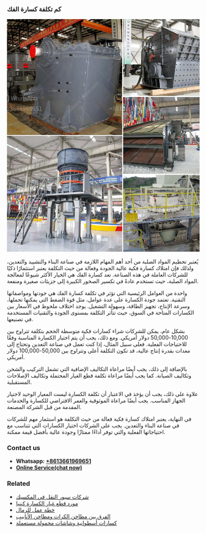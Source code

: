 <h3>كم تكلفة كسارة الفك</h3><img src='1701853309.jpg' alt=''><p>يُعتبر تحطيم المواد الصلبة من أحد أهم المهام اللازمة في صناعة البناء والتشييد والتعدين، ولذلك فإن امتلاك كسارة فكية عالية الجودة وفعالة من حيث التكلفة يعتبر استثمارًا ذكيًا للشركات العاملة في هذه الصناعة. تعد كسارة الفك هي الخيار الأكثر شيوعًا لمعالجة المواد الصلبة، حيث تستخدم عادةً في تكسير الصخور الكبيرة إلى جزيئات صغيرة ومنفعة.</p><p>واحدة من العوامل الرئيسية التي تؤثر في تكلفة كسارة الفك هي جودتها ومواصفاتها التقنية. تعتمد جودة الكسارة على عدة عوامل، مثل قوة الضغط التي يمكنها تحملها، وسرعة الإنتاج، تجهيز الطاقة، وسهولة التشغيل. يوجد اختلاف ملحوظ في الأسعار بين الكسارات المتاحة في السوق، حيث تتأثر التكلفة بمستوى الجودة والتقنيات المستخدمة في تصنيعها.</p><p>بشكل عام، يمكن للشركات شراء كسارات فكية متوسطة الحجم بتكلفة تتراوح بين 10,000-50,000 دولار أمريكي. ومع ذلك، يجب أن يتم اختيار الكسارة المناسبة وفقًا للاحتياجات الفعلية. فعلى سبيل المثال، إذا كنت تعمل في صناعة التعدين وتحتاج إلى معدات بقدرة إنتاج عالية، قد تكون التكلفة أعلى وتتراوح بين 50,000-100,000 دولار أمريكي.</p><p>بالإضافة إلى ذلك، يجب أيضًا مراعاة التكاليف الإضافية التي تشمل التركيب والشحن وتكاليف الصيانة. كما يجب أيضًا مراعاة تكلفة قطع الغيار المحتملة وتكاليف الإصلاحات المستقبلية.</p><p>علاوة على ذلك، يجب أن يؤخذ في الاعتبار أن تكلفة الكسارة ليست المعيار الوحيد لاختيار الجهاز المناسب. يجب أيضًا مراعاة الموثوقية والعمر الافتراضي للكسارة والخدمات المقدمة من قبل الشركة المصنعة.</p><p>في النهاية، يعتبر امتلاك كسارة فكية فعالة من حيث التكلفة هو استثمار مهم للشركات في صناعة البناء والتعدين. يجب على الشركات اختيار الكسارات التي تتناسب مع احتياجاتها الفعلية والتي توفر أداءًا ممتازًا وجودة عالية بأفضل قيمة ممكنة.</p><h3>Contact us</h3><ul><li><strong>Whatsapp:&nbsp;<a href="https://wa.me/8613661969651">+8613661969651</a></strong></li><li><a href="https://swt.shibang-china.com/?git&amp;zhl&amp;كم تكلفة كسارة الفك"><strong>Online Service(chat now)</strong></a></li></ul><h3>Related</h3><ul><li><a href='شركات سيور النقل في المكسيك.md'>شركات سيور النقل في المكسيك</a></li><li><a href='مورد قطع غيار الكسارة كينيا.md'>مورد قطع غيار الكسارة كينيا</a></li><li><a href='خطة عمل للرمال.md'>خطة عمل للرمال</a></li><li><a href='الفرق بين مطاحن الكرات ومطاحن الأنابيب.md'>الفرق بين مطاحن الكرات ومطاحن الأنابيب</a></li><li><a href='كسارات أسطوانية وشاشات محمولة مستعملة.md'>كسارات أسطوانية وشاشات محمولة مستعملة</a></li></ul>